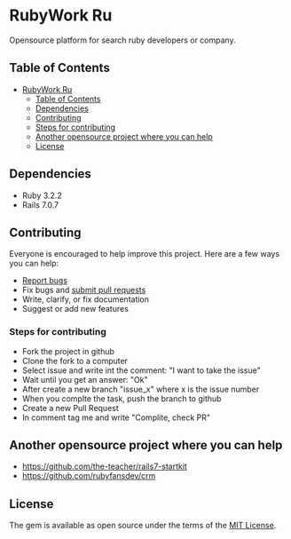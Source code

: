 # RubyWork Ru

Opensource platform for search ruby developers or company.

## Table of Contents

- [RubyWork Ru](#rubywork-ru)
  - [Table of Contents](#table-of-contents)
  - [Dependencies](#dependencies)
  - [Contributing](#contributing)
   - [Steps for contributing](#steps-for-contributing)
  - [Another opensource project where you can help](#another-opensource-project-where-you-can-help)
  - [License](#license)


## Dependencies
- Ruby 3.2.2
- Rails 7.0.7


## Contributing

Everyone is encouraged to help improve this project. Here are a few ways you can help:

- [Report bugs](https://github.com/XaoGao/rubywork_ru/issues)
- Fix bugs and [submit pull requests](https://github.com/XaoGao/rubywork_ru/pulls)
- Write, clarify, or fix documentation
- Suggest or add new features

### Steps for contributing

 - Fork the project in github
 - Clone the fork to a computer
 - Select issue and write int the comment: "I want to take the issue"
 - Wait until you get an answer: "Ok"
 - After create a new branch "issue_x" where x is the issue number
 - When you complte the task, push the branch to github
 - Create a new Pull Request
 - In comment tag me and write "Complite, check PR"
 
## Another opensource project where you can help

- https://github.com/the-teacher/rails7-startkit
- https://github.com/rubyfansdev/crm

## License

The gem is available as open source under the terms of the [MIT License](https://opensource.org/licenses/MIT).
